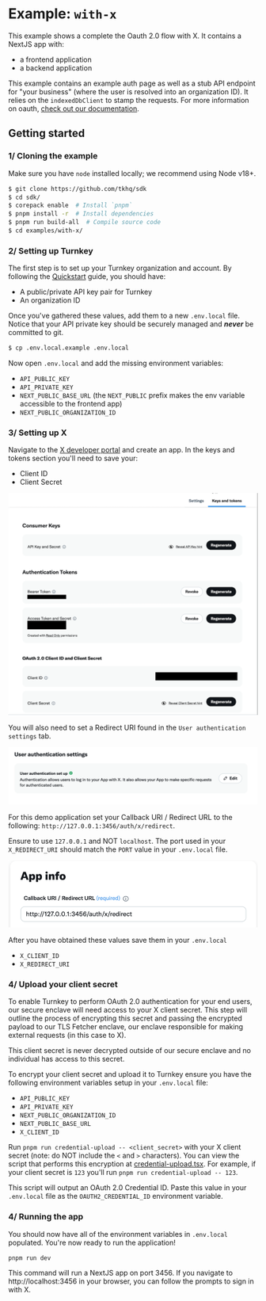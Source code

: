 # Example: `with-x`

This example shows a complete the Oauth 2.0 flow with X. It contains a NextJS app with:

- a frontend application
- a backend application

This example contains an example auth page as well as a stub API endpoint for "your business" (where the user is resolved into an organization ID). It relies on the `indexedDbClient` to stamp the requests. For more information on oauth, [check out our documentation](https://docs.turnkey.com/authentication/social-logins).

## Getting started

### 1/ Cloning the example

Make sure you have `node` installed locally; we recommend using Node v18+.

```bash
$ git clone https://github.com/tkhq/sdk
$ cd sdk/
$ corepack enable  # Install `pnpm`
$ pnpm install -r  # Install dependencies
$ pnpm run build-all  # Compile source code
$ cd examples/with-x/
```

### 2/ Setting up Turnkey

The first step is to set up your Turnkey organization and account. By following the [Quickstart](https://docs.turnkey.com/getting-started/quickstart) guide, you should have:

- A public/private API key pair for Turnkey
- An organization ID

Once you've gathered these values, add them to a new `.env.local` file. Notice that your API private key should be securely managed and **_never_** be committed to git.

```bash
$ cp .env.local.example .env.local
```

Now open `.env.local` and add the missing environment variables:

- `API_PUBLIC_KEY`
- `API_PRIVATE_KEY`
- `NEXT_PUBLIC_BASE_URL` (the `NEXT_PUBLIC` prefix makes the env variable accessible to the frontend app)
- `NEXT_PUBLIC_ORGANIZATION_ID`

### 3/ Setting up X

Navigate to the [X developer portal](https://developer.twitter.com/en/portal/dashboard) and create an app. In the keys and tokens section you'll need to save your:

- Client ID
- Client Secret

![alt text](./doc/client_information.png)

You will also need to set a Redirect URI found in the `User authentication settings` tab.

![alt text](./doc/redirect.png)

For this demo application set your Callback URI / Redirect URL to the following:
`http://127.0.0.1:3456/auth/x/redirect`.

Ensure to use `127.0.0.1` and NOT `localhost`. The port used in your `X_REDIRECT_URI` should match the `PORT` value in your `.env.local` file.

![alt text](./doc/redirect2.png)

After you have obtained these values save them in your `.env.local`

- `X_CLIENT_ID`
- `X_REDIRECT_URI`

### 4/ Upload your client secret

To enable Turnkey to perform OAuth 2.0 authentication for your end users, our secure enclave will need access to your X client secret. This step will outline the process of encrypting this secret and passing the encrypted payload to our TLS Fetcher enclave, our enclave responsible for making external requests (in this case to X).

This client secret is never decrypted outside of our secure enclave and no individual has access to this secret.

To encrypt your client secret and upload it to Turnkey ensure you have the following environment variables setup in your `.env.local` file:

- `API_PUBLIC_KEY`
- `API_PRIVATE_KEY`
- `NEXT_PUBLIC_ORGANIZATION_ID`
- `NEXT_PUBLIC_BASE_URL`
- `X_CLIENT_ID`

Run `pnpm run credential-upload -- <client_secret>` with your X client secret (note: do NOT include the `<` and `>` characters). You can view the script that performs this encryption at [credential-upload.tsx](./credential-upload.tsx). For example, if your client secret is `123` you'll run `pnpm run credential-upload -- 123`.

This script will output an OAuth 2.0 Credential ID. Paste this value in your `.env.local` file as the `OAUTH2_CREDENTIAL_ID` environment variable.

### 4/ Running the app

You should now have all of the environment variables in `.env.local` populated. You're now ready to run the application!

```bash
pnpm run dev
```

This command will run a NextJS app on port 3456. If you navigate to http://localhost:3456 in your browser, you can follow the prompts to sign in with X.
